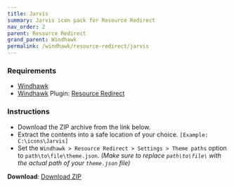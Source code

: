 ```yaml
---
title: Jarvis
summary: Jarvis icon pack for Resource Redirect
nav_order: 2
parent: Resource Redirect
grand_parent: Windhawk
permalink: /windhawk/resource-redirect/jarvis
---
```


### Requirements

- [Windhawk][Windhawk]
- [Windhawk][Windhawk] Plugin: [Resource Redirect][Resource Redirect]

### Instructions

 - Download the ZIP archive from the link below.
 - Extract the contents into a safe location of your choice. `[Example: C:\icons\Jarvis]`
 - Set the `Windhawk > Resource Redirect > Settings > Theme paths` option to `path\to\file\theme.json`. *(Make sure to replace `path\to\file\` with the actual path of your `theme.json` file)*

**Download**: [Download ZIP][Download ZIP]


<!-- ///////////////////////////////////////////////////////////////////////////////// -->

[Preview]: https://gitlab.com/the-back-room/windhawk/resource-redirect/jarvis/-/raw/main/Extras/Preview.bmp

[Windhawk]: https://windhawk.net/
[Resource Redirect]: https://windhawk.net/mods/icon-resource-redirect

[Download ZIP]: https://gitlab.com/the-back-room/windhawk/resource-redirect/jarvis/-/archive/main/jarvis-main.zip

<!-- ///////////////////////////////////////////////////////////////////////////////// -->